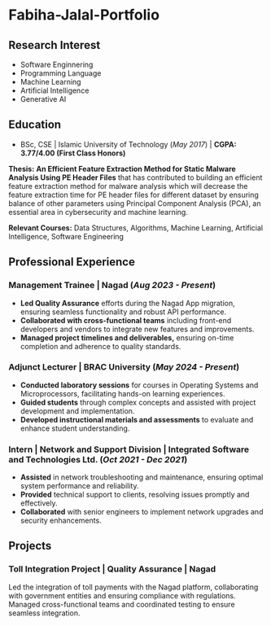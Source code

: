 # Fabiha-Jalal-Portfolio

## Research Interest
- Software Enginnering
- Programming Language
- Machine Learning
- Artificial Intelligence
- Generative AI
## Education
- BSc, CSE | Islamic University of Technology (_May 2017_) |  **CGPA: 3.77/4.00 (First Class Honors)**

**Thesis:** **An Efficient Feature Extraction Method for Static Malware Analysis Using PE Header Files** that has contributed to building an efficient feature extraction method for malware analysis which will decrease the feature extraction time for PE header files for different dataset by ensuring balance of other parameters using Principal Component Analysis (PCA), an essential area in cybersecurity and machine learning.

**Relevant Courses:** Data Structures, Algorithms, Machine Learning, Artificial Intelligence, Software Engineering

## Professional Experience
### Management Trainee | Nagad (_Aug 2023 - Present_)
  - **Led Quality Assurance** efforts during the Nagad App migration, ensuring seamless functionality and robust
API performance.
 - **Collaborated with cross-functional teams** including front-end developers and vendors to integrate new features and improvements.
 - **Managed project timelines and deliverables,** ensuring on-time completion and adherence to quality standards.

  ### Adjunct Lecturer | BRAC University (_May 2024 - Present_)
  - **Conducted laboratory sessions** for courses in Operating Systems and Microprocessors, facilitating hands-on
learning experiences.
  - **Guided students** through complex concepts and assisted with project development and implementation.
  - **Developed instructional materials and assessments** to evaluate and enhance student understanding.

  ### Intern | Network and Support Division | Integrated Software and Technologies Ltd. (_Oct 2021 - Dec 2021_)
  - **Assisted** in network troubleshooting and maintenance, ensuring optimal system performance and reliability.
  - **Provided** technical support to clients, resolving issues promptly and effectively.
  - **Collaborated** with senior engineers to implement network upgrades and security enhancements.
## Projects
### Toll Integration Project | Quality Assurance | Nagad
Led the integration of toll payments with the Nagad platform, collaborating with government entities and
ensuring compliance with regulations. Managed cross-functional teams and coordinated testing to ensure seamless integration.

